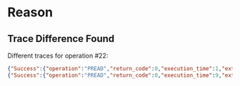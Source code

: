 Reason
======

Trace Difference Found
----------------------

Different traces for operation #22:

```json
{"Success":{"operation":"PREAD","return_code":0,"execution_time":1,"extra":{"hash":1873913666579263196,"timestamps":[{"owner":"file","atime":false,"mtime":false,"ctime":false}]}}}
{"Success":{"operation":"PREAD","return_code":0,"execution_time":9,"extra":{"hash":1873913666579263196,"timestamps":[{"owner":"file","atime":true,"mtime":false,"ctime":false}]}}}
```

